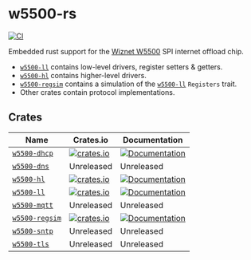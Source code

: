 # w5500-rs

[![CI](https://github.com/newAM/w5500-rs/workflows/CI/badge.svg)](https://github.com/newAM/w5500-rs/actions)

Embedded rust support for the [Wiznet W5500] SPI internet offload chip.

* [`w5500-ll`] contains low-level drivers, register setters & getters.
* [`w5500-hl`] contains higher-level drivers.
* [`w5500-regsim`] contains a simulation of the [`w5500-ll`] `Registers` trait.
* Other crates contain protocol implementations.

## Crates

| Name             | Crates.io                                                                                               | Documentation                                                                            |
|------------------|---------------------------------------------------------------------------------------------------------|------------------------------------------------------------------------------------------|
| [`w5500-dhcp`]   | [![crates.io](https://img.shields.io/crates/v/w5500-dhcp.svg)](https://crates.io/crates/w5500-dhcp)     | [![Documentation](https://docs.rs/w5500-dhcp/badge.svg)](https://docs.rs/w5500-dhcp)     |
| [`w5500-dns`]    | Unreleased                                                                                              | Unreleased                                                                               |
| [`w5500-hl`]     | [![crates.io](https://img.shields.io/crates/v/w5500-hl.svg)](https://crates.io/crates/w5500-hl)         | [![Documentation](https://docs.rs/w5500-hl/badge.svg)](https://docs.rs/w5500-hl)         |
| [`w5500-ll`]     | [![crates.io](https://img.shields.io/crates/v/w5500-ll.svg)](https://crates.io/crates/w5500-ll)         | [![Documentation](https://docs.rs/w5500-ll/badge.svg)](https://docs.rs/w5500-ll)         |
| [`w5500-mqtt`]   | Unreleased                                                                                              | Unreleased                                                                               |
| [`w5500-regsim`] | [![crates.io](https://img.shields.io/crates/v/w5500-regsim.svg)](https://crates.io/crates/w5500-regsim) | [![Documentation](https://docs.rs/w5500-regsim/badge.svg)](https://docs.rs/w5500-regsim) |
| [`w5500-sntp`]   | Unreleased                                                                                              | Unreleased                                                                               |
| [`w5500-tls`]    | Unreleased                                                                                              | Unreleased                                                                               |

[Wiznet W5500]: https://www.wiznet.io/product-item/w5500/
[`w5500-dhcp`]: https://github.com/newAM/w5500-rs/tree/main/dhcp
[`w5500-dns`]: https://github.com/newAM/w5500-rs/tree/main/dns
[`w5500-hl`]: https://github.com/newAM/w5500-rs/tree/main/hl
[`w5500-ll`]: https://github.com/newAM/w5500-rs/tree/main/ll
[`w5500-mqtt`]: https://github.com/newAM/w5500-rs/tree/main/mqtt
[`w5500-regsim`]: https://github.com/newAM/w5500-rs/tree/main/regsim
[`w5500-sntp`]: https://github.com/newAM/w5500-rs/tree/main/sntp
[`w5500-tls`]: https://github.com/newAM/w5500-rs/tree/main/tls
